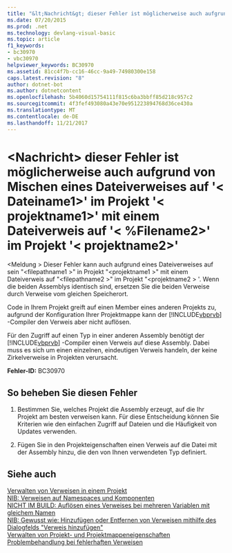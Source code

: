 ```yaml
---
title: "&lt;Nachricht&gt; dieser Fehler ist möglicherweise auch aufgrund von Mischen eines Dateiverweises auf &#39;&lt; Dateiname1&gt;&#39; im Projekt &#39;&lt; projektname1&gt;&#39; mit einem Dateiverweis auf &#39;&lt; %Filename2&gt;&#39; im Projekt &#39;&lt; projektname2&gt;&#39;"
ms.date: 07/20/2015
ms.prod: .net
ms.technology: devlang-visual-basic
ms.topic: article
f1_keywords:
- bc30970
- vbc30970
helpviewer_keywords: BC30970
ms.assetid: 81cc4f7b-cc16-46cc-9a49-74980300e158
caps.latest.revision: "8"
author: dotnet-bot
ms.author: dotnetcontent
ms.openlocfilehash: 5b4060d15754111f815c6ba3bbff85d218c957c2
ms.sourcegitcommit: 4f3fef493080a43e70e951223894768d36ce430a
ms.translationtype: MT
ms.contentlocale: de-DE
ms.lasthandoff: 11/21/2017
---
```

# <a name="ltmessagegt-this-error-could-also-be-due-to-mixing-a-file-reference-to-39ltfilename1gt39-in-project-39ltprojectname1gt39-with-a-file-reference-to-39ltfilename2gt39-in-project-39ltprojectname2gt39"></a>&lt;Nachricht&gt; dieser Fehler ist möglicherweise auch aufgrund von Mischen eines Dateiverweises auf &#39;&lt; Dateiname1&gt;&#39; im Projekt &#39;&lt; projektname1&gt;&#39; mit einem Dateiverweis auf &#39;&lt; %Filename2&gt;&#39; im Projekt &#39;&lt; projektname2&gt;&#39;
\<Meldung > Dieser Fehler kann auch aufgrund eines Dateiverweises auf sein "\<filepathname1 >" in Projekt "\<projektname1 >" mit einem Dateiverweis auf "\<filepathname2 >" im Projekt "\<projektname2 > '.  Wenn die beiden Assemblys identisch sind, ersetzen Sie die beiden Verweise durch Verweise vom gleichen Speicherort.  
  
 Code in Ihrem Projekt greift auf einen Member eines anderen Projekts zu, aufgrund der Konfiguration Ihrer Projektmappe kann der [!INCLUDE[vbprvb](~/includes/vbprvb-md.md)] -Compiler den Verweis aber nicht auflösen.  
  
 Für den Zugriff auf einen Typ in einer anderen Assembly benötigt der [!INCLUDE[vbprvb](~/includes/vbprvb-md.md)] -Compiler einen Verweis auf diese Assembly. Dabei muss es sich um einen einzelnen, eindeutigen Verweis handeln, der keine Zirkelverweise in Projekten verursacht.  
  
 **Fehler-ID:** BC30970  
  
## <a name="to-correct-this-error"></a>So beheben Sie diesen Fehler  
  
1.  Bestimmen Sie, welches Projekt die Assembly erzeugt, auf die Ihr Projekt am besten verweisen kann. Für diese Entscheidung können Sie Kriterien wie den einfachen Zugriff auf Dateien und die Häufigkeit von Updates verwenden.  
  
2.  Fügen Sie in den Projekteigenschaften einen Verweis auf die Datei mit der Assembly hinzu, die den von Ihnen verwendeten Typ definiert.  
  
## <a name="see-also"></a>Siehe auch  
 [Verwalten von Verweisen in einem Projekt](/visualstudio/ide/managing-references-in-a-project)  
 [NIB: Verweisen auf Namespaces und Komponenten](http://msdn.microsoft.com/en-us/568fa759-796b-44cd-bf5e-1cf8de6e38fd)  
 [NICHT IM BUILD: Auflösen eines Verweises bei mehreren Variablen mit gleichem Namen](http://msdn.microsoft.com/en-us/9601e39f-1911-44e1-ace5-3f6e090408b9)  
 [NIB: Gewusst wie: Hinzufügen oder Entfernen von Verweisen mithilfe des Dialogfelds "Verweis hinzufügen"](http://msdn.microsoft.com/en-us/3bd75d61-f00c-47c0-86a2-dd1f20e231c9)  
 [Verwalten von Projekt- und Projektmappeneigenschaften](/visualstudio/ide/managing-project-and-solution-properties)  
 [Problembehandlung bei fehlerhaften Verweisen](/visualstudio/ide/troubleshooting-broken-references)
